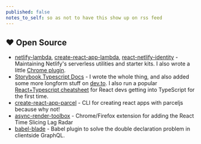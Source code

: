 ```yaml
---
published: false
notes_to_self: so as not to have this show up on rss feed
---
```


## ❤️ Open Source

- [netlify-lambda](https://github.com/netlify/netlify-lambda), [create-react-app-lambda](https://github.com/netlify/create-react-app-lambda), [react-netlify-identity](https://github.com/sw-yx/react-netlify-identity) - Maintaining Netlify's serverless utilities and starter kits. I also wrote a little [Chrome plugin](https://github.com/netlify/netlify-browser-extension).
- [Storybook Typescript Docs](https://storybook.js.org/configurations/typescript-config/) - I wrote the whole thing, and also added some more longform stuff on [dev.to](https://dev.to/swyx/quick-guide-to-setup-your-react--typescript-storybook-design-system-1c51). I also run a popular [React+Typescript cheatsheet](https://github.com/sw-yx/react-typescript-cheatsheet) for React devs getting into TypeScript for the first time.
- [create-react-app-parcel](https://github.com/sw-yx/create-react-app-parcel) - CLI for creating react apps with parceljs because why not!
- [async-render-toolbox](https://github.com/sw-yx/async-render-toolbox) - Chrome/Firefox extension for adding the React Time Slicing Lag Radar
- [babel-blade](https://babel-blade.netlify.com) - Babel plugin to solve the double declaration problem in clientside GraphQL.
